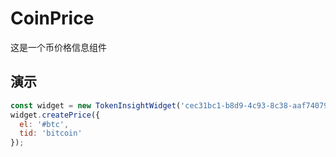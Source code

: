 # CoinPrice

这是一个币价格信息组件

## 演示
```js
const widget = new TokenInsightWidget('cec31bc1-b8d9-4c93-8c38-aaf740793101');
widget.createPrice({
  el: '#btc',
  tid: 'bitcoin'
});
```
